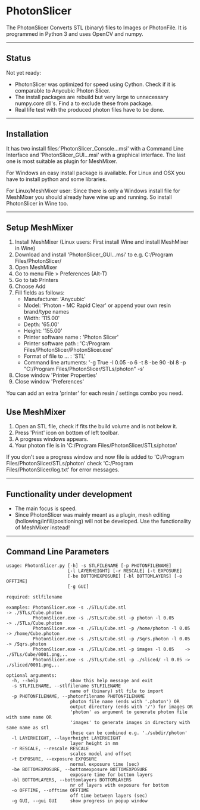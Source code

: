 # PhotonSlicer

The PhotonSlicer Converts STL (binary) files to Images or PhotonFile. It is programmed in Python 3 and uses OpenCV and numpy.

---

## Status

Not yet ready:
- PhotonSlicer was optimized for speed using Cython. Check if it is comparable to Anycubic Photon Slicer.
- The install packages are rebuild but very large to unnecessary numpy.core dll's. Find a to exclude these from package.
- Real life test with the produced photon files have to be done.

---
  
## Installation

It has two install files:'PhotonSlicer_Console...msi' with a Command Line Interface and 'PhotonSlicer_GUI...msi' with a graphical interface. The last one is most suitable as plugin for MeshMixer. 

For Windows an easy install package is available. For Linux and OSX you have to install python and some libraries. 

For Linux/MeshMixer user: Since there is only a Windows install file for MeshMixer you should already have wine up and running. So install PhotonSlicer in Wine too. 

---

## Setup MeshMixer
1. Install MeshMixer (Linux users: First install Wine and install MeshMixer in Wine)
2. Download and install 'PhotonSlicer_GUI...msi' to e.g. C:/Program Files/PhotonSlicer/
3. Open MeshMixer
4. Go to menu File > Preferences (Alt-T)
5. Go to tab Printers
6. Choose Add
7. Fill fields as follows: 
    - Manufacturer: 'Anycubic'
    - Model: 'Photon - MC Rapid Clear' or append your own resin brand/type names
    - Width: '115.00'
    - Depth: '65.00'
    - Height: '155.00'
    - Printer software name : 'Photon Slicer'
    - Printer software path : 'C:/Program Files/PhotonSlicer/PhotonSlicer.exe'
    - Format of file to ... : 'STL'
    - Command line artuments: '-g True -l 0.05 -o 6 -t 8 -be 90 -bl 8 -p "C:/Program Files/PhotonSlicer/STLs/photon" -s'      
8. Close window 'Printer Properties'
9. Close window 'Preferences'

You can add an extra 'printer' for each resin / settings combo you need.


## Use MeshMixer
1. Open an STL file, check if fits the build volume and is not below it.
2. Press 'Print' icon on bottom of left toolbar.
3. A progress windows appears.
4. Your photon file is in 'C:/Program Files/PhotonSlicer/STLs/photon'

If you don't see a progress window and now file is added to 'C:/Program Files/PhotonSlicer/STLs/photon' check 'C:/Program Files/PhotonSlicer/log.txt' for error messages.

---

## Functionality under development
- The main focus is speed.
- Since PhotonSlicer was mainly meant as a plugin, mesh editing (hollowing/infill/positioning) will not be developed. Use the functionality of MeshMixer instead!

---

## Command Line Parameters
```
usage: PhotonSlicer.py [-h] -s STLFILENAME [-p PHOTONFILENAME]
                       [-l LAYERHEIGHT] [-r RESCALE] [-t EXPOSURE]
                       [-be BOTTOMEXPOSURE] [-bl BOTTOMLAYERS] [-o OFFTIME]
                       [-g GUI]

required: stlfilename

examples: PhotonSlicer.exe -s ./STLs/Cube.stl                         -> ./STLs/Cube.photon
          PhotonSlicer.exe -s ./STLs/Cube.stl -p photon -l 0.05       -> ./STLs/Cube.photon
          PhotonSlicer.exe -s ./STLs/Cube.stl -p /home/photon -l 0.05 -> /home/Cube.photon
          PhotonSlicer.exe -s ./STLs/Cube.stl -p /Sqrs.photon -l 0.05 -> /Sqrs.photon
          PhotonSlicer.exe -s ./STLs/Cube.stl -p images -l 0.05    -> ./STLs/Cube/0001.png,..
          PhotonSlicer.exe -s ./STLs/Cube.stl -p ./sliced/ -l 0.05 -> ./sliced/0001.png,..

optional arguments:
  -h, --help            show this help message and exit
  -s STLFILENAME, --stlfilename STLFILENAME
                        name of (binary) stl file to import
  -p PHOTONFILENAME, --photonfilename PHOTONFILENAME
                        photon file name (ends with '.photon') OR 
                        output directory (ends with '/') for images OR 
                        'photon' as argument to generate photon file with same name OR 
                        'images' to generate images in directory with same name as stl
                        these can be combined e.g. './subdir/photon'
  -l LAYERHEIGHT, --layerheight LAYERHEIGHT
                        layer height in mm
  -r RESCALE, --rescale RESCALE
                        scales model and offset
  -t EXPOSURE, --exposure EXPOSURE
                        normal exposure time (sec)
  -be BOTTOMEXPOSURE, --bottomexposure BOTTOMEXPOSURE
                        exposure time for bottom layers
  -bl BOTTOMLAYERS, --bottomlayers BOTTOMLAYERS
                        nr of layers with exposure for bottom
  -o OFFTIME, --offtime OFFTIME
                        off time between layers (sec)
  -g GUI, --gui GUI     show progress in popup window
```



